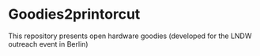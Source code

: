 # Goodies2printorcut
This repository presents open hardware goodies (developed for the LNDW outreach event in Berlin)
